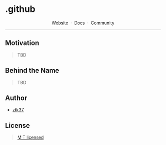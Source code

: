 # .github

<!-- <h1 style="text-align:center;">.github</h1> -->
<p align="center">
    <a href="#">Website</a>
    <span>&nbsp;&middot;&nbsp;</span>
    <a href="https://github.com/demorga/docs">Docs</a>
    <span>&nbsp;&middot;&nbsp;</span>
    <a href="#">Community</a>
    <hr>
</p>

## Motivation <!-- or Why/Purpose -->

> TBD

<!--
Creating an organisation on GitHub can be a lot of work.
There are many things to consider. For Example:

- TBD

TBO: list some objectives

A quick summary:

- TBD

-->

<!-- ## What is Demorga?

Demorga is a demo organisation that delivers the following artifacts:

- [Demorga Server](https://github.com/demorga/server): TBO
- [Demorga Client](https://github.com/demorga/client): TBO
- [Demorga Cli](https://github.com/demorga/cli): TBO -->

<!-- All three are generated based on this [Spec]().-->

<!--
## Tech Stack

Demorga is build with
- [React.js]()
- [Next.js]()
- [Prisma.js]()
-->

<!--
## Future Work

> TBD
-->

<!--
## Community

> TBD
-->

## Behind the Name

> TBD <!--: The Term `Demorga` is ... -->

## Author

- [ztk37](https://github.com/ztk37)

## License

> [MIT licensed](./LICENSE)

<!-- ---

> website [demorga](http://) &nbsp;&middot;&nbsp;
> GitHub [@demorga](https://github.com/...) &nbsp;&middot;&nbsp;
> Twitter [@...](https://twitter.com/...) -->
